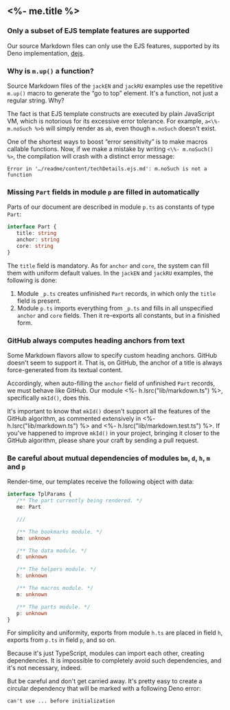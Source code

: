 
## <%- me.title %>

### Only a subset of EJS template features are supported

Our source Markdown files can only use the EJS features, supported by its Deno implementation, [dejs](https://deno.land/x/dejs).

### Why is `m.up()` a function?

Source Markdown files of the `jackEN` and `jackRU` examples use the repetitive `m.up()` macro to generate the “go to top” element. It's a function, not just a regular string. Why?

The fact is that EJS template constructs are executed by plain JavaScript VM, which is notorious for its excessive error tolerance.
For example, `a<\%- m.noSuch %>b` will simply render as `ab`, even though `m.noSuch` doesn't exist.

One of the shortest ways to boost “error sensitivity” is to make macros callable functions. Now, if we make a mistake by writing `<\%- m.noSuch() %>`, the compilation will crash with a distinct error message:

```
Error in '…/readme/content/techDetails.ejs.md': m.noSuch is not a function
```

### Missing `Part` fields in module `p` are filled in automatically

Parts of our document are described in module `p.ts` as constants of type `Part`:

```ts
interface Part {
   title: string
   anchor: string
   core: string
}
```

The `title` field is mandatory.
As for `anchor` and `core`, the system can fill them with uniform default values.
In the `jackEN` and `jackRU` examples, the following is done:

1. Module `_p.ts` creates unfinished `Part` records, in which only the `title` field is present.
2. Module `p.ts` imports everything from `_p.ts` and fills in all unspecified `anchor` and `core` fields.
  Then it re-exports all constants, but in a finished form.

### GitHub always computes heading anchors from text

Some Markdown flavors allow to specify custom heading anchors.
GitHub doesn't seem to support it.
That is, on GitHub, the anchor of a title is always force-generated from its textual content.

Accordingly, when auto-filling the `anchor` field of unfinished `Part` records, we must behave like GitHub.
Our module <%- h.lsrc("lib/markdown.ts") %>, specifically `mkId()`, does this.

It's important to know that `mkId()` doesn't support all the features of the GitHub algorithm, as commented extensively in <%- h.lsrc("lib/markdown.ts") %> and <%- h.lsrc("lib/markdown.test.ts") %>.
If you've happened to improve `mkId()` in your project, bringing it closer to the GitHub algorithm, please share your craft by sending a pull request.

### Be careful about mutual dependencies of modules `bm`, `d`, `h`, `m` and `p`

Render-time, our templates receive the following object with data:

```ts
interface TplParams {
   /** The part currently being rendered. */
   me: Part

   ///

   /** The bookmarks module. */
   bm: unknown

   /** The data module. */
   d: unknown

   /** The helpers module. */
   h: unknown

   /** The macros module. */
   m: unknown

   /** The parts module. */
   p: unknown
}
```

For simplicity and uniformity, exports from module `h.ts` are placed in field `h`, exports from `p.ts` in field `p`, and so on.

Because it's just TypeScript, modules can import each other, creating dependencies.
It is impossible to completely avoid such dependencies, and it's not necessary, indeed.

But be careful and don't get carried away.
It's pretty easy to create a circular dependency that will be marked with a following Deno error:

```
can't use ... before initialization
```

